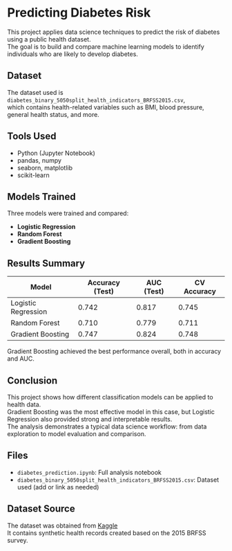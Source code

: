 # Predicting Diabetes Risk

This project applies data science techniques to predict the risk of diabetes using a public health dataset.  
The goal is to build and compare machine learning models to identify individuals who are likely to develop diabetes.

## Dataset

The dataset used is `diabetes_binary_5050split_health_indicators_BRFSS2015.csv`,  
which contains health-related variables such as BMI, blood pressure, general health status, and more.

## Tools Used

- Python (Jupyter Notebook)
- pandas, numpy
- seaborn, matplotlib
- scikit-learn

## Models Trained

Three models were trained and compared:

- **Logistic Regression**
- **Random Forest**
- **Gradient Boosting**

## Results Summary

| Model               | Accuracy (Test) | AUC (Test) | CV Accuracy |
|--------------------|-----------------|------------|-------------|
| Logistic Regression| 0.742           | 0.817      | 0.745       |
| Random Forest       | 0.710           | 0.779      | 0.711       |
| Gradient Boosting   | 0.747           | 0.824      | 0.748       |

Gradient Boosting achieved the best performance overall, both in accuracy and AUC.

## Conclusion

This project shows how different classification models can be applied to health data.  
Gradient Boosting was the most effective model in this case, but Logistic Regression also provided strong and interpretable results.  
The analysis demonstrates a typical data science workflow: from data exploration to model evaluation and comparison.

## Files

- `diabetes_prediction.ipynb`: Full analysis notebook  
- `diabetes_binary_5050split_health_indicators_BRFSS2015.csv`: Dataset used (add or link as needed)


## Dataset Source

The dataset was obtained from [Kaggle](https://www.kaggle.com/datasets/alexteboul/diabetes-health-indicators-dataset)  
It contains synthetic health records created based on the 2015 BRFSS survey.
